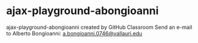 # ajax-playground-abongioanni
ajax-playground-abongioanni created by GitHub Classroom
Send an e-mail to Alberto Bongioanni: a.bongioanni.0746@vallauri.edu
